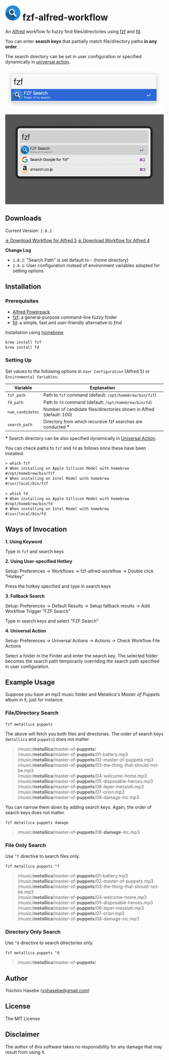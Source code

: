 # <span><img src='./files/fzf-alfred-icon.png' style='height:48px;'/></span> fzf-alfred-workflow

An [Alfred](https://www.alfredapp.com/) workflow fo fuzzy find files/directories using [fzf](https://github.com/junegunn/fzf) and [fd](https://github.com/sharkdp/fd).

You can enter **search keys** that partially match file/directory paths **in any order**.

The search directory can be set in user configuration or specified dynamically in [universal action](https://www.alfredapp.com/universal-actions/).

<img src='./files/fzf-alfred-screenshot.png' style='width:500px;'/>

![screenshot](https://github.com/yohasebe/fzf-alfred-workflow/raw/main/files/screenshot.gif)

## Downloads

Current Version: `1.0.2`

[⤓ Download Workflow for Alfred 5](https://github.com/yohasebe/fzf-alfred-workflow/raw/main/fzf-alfred-workfow.alfredworkflow)
[⤓ Download Workflow for Alfred 4](https://github.com/yohasebe/fzf-alfred-workflow/raw/main/fzf-alfred-4-workfow.alfredworkflow)

**Change Log**

- `1.0.2`: "Search Path" is set default to `~` (home directory)
- `1.0.1`: User configuration instead of environment variables adopted for setting options 

## Installation

### Prerequisites

- [Alfred Powerpack](https://www.alfredapp.com/powerpack/)
- [fzf](https://github.com/junegunn/fzf): a general-purpose command-line fuzzy finder
- [fd](https://github.com/sharkdp/fd): a simple, fast and user-friendly alternative to *find*

Installation using [homebrew](https://brew.sh/)

```shell
brew install fzf
brew install fd
```

### Setting Up

Set values to the following options in `User Configuration` (Alfred 5) or `Environmental Variables`:

| Variable       | Explanation                                                          |
| -------------- | ---------------------------------------------------------------------|
|`fzf_path`      | Path to `fzf` command (default: `/opt/homebrew/bin/fzf`)             |
|`fd_path`       | Path to `fd` command (default: `/opt/homebrew/bin/fd`)               |
|`num_candidates`| Number of candidate files/directories shown in Alfred (default: 100) |
|`search_path`   | Directory from which recursive fzf searches are conducted __\*__     |

__\*__ Search directory can be also specified dynamically in [Universal Action](https://www.alfredapp.com/universal-actions/).

You can check paths to `fzf` and `fd` as follows once these have been installed:

```shell
> which fzf
# When installing on Apple Sillicon Model with homebrew 
#/opt/homebrew/bin/fzf 
# When installing on Intel Model with homebrew 
#/usr/local/bin/fzf 

> which fd
# When installing on Apple Sillicon Model with homebrew 
#/opt/homebrew/bin/fd 
# When installing on Intel Model with homebrew 
#/usr/local/bin/fd
```

## Ways of Invocation

**1. Using Keyword**

Type in `fzf` and search keys

**2. Using User-specified Hotkey**

Setup: Preferences → Workflows → fzf-alfred-workflow → Double click "Hotkey"

Press the hotkey specified and type in search keys

**3. Fallback Search**

Setup: Preferences → Default Results → Setup fallback results → Add Workflow Trigger "FZF Search"

Type in search keys and select "FZF Search"

**4. Universal Action**

Setup: Preferences → Universal Actions → Actions → Check Workflow File Actions

Select a folder in the Finder and enter the search key. The selected folder becomes the search path temporarily overriding the search path specified in user configuration.

## Example Usage

Suppose you have an mp3 music folder and Metallica's *Master of Puppets* album in it, just for instance.

### File/Directory Search

`fzf metallica puppets`

The above will fetch you both files and directories. The order of search keys (`metallica` and `puppets`) does not matter.

> /music/**metallica**/master-of-**puppets**/ \
> /music/**metallica**/master-of-**puppets**/01-battery.mp3 \
> /music/**metallica**/master-of-**puppets**/02-master-of-puppets.mp3 \
> /music/**metallica**/master-of-**puppets**/03-the-thing-that-should-not-be.mp3 \
> /music/**metallica**/master-of-**puppets**/04-welcome-home.mp3 \
> /music/**metallica**/master-of-**puppets**/05-disposable-heroes.mp3 \
> /music/**metallica**/master-of-**puppets**/06-leper-messiah.mp3 \
> /music/**metallica**/master-of-**puppets**/07-orion.mp3 \
> /music/**metallica**/master-of-**puppets**/08-damage-inc.mp3

You can narrow them down by adding search keys. Again, the order of search keys does not matter.

`fzf metallica puppets damage`

> /music/**metallica**/master-of-**puppets**/08-**damage**-inc.mp3

### File Only Search

Use `^f` directive to search files only.

`fzf metallica puppets ^f`

> /music/**metallica**/master-of-**puppets**/01-battery.mp3 \
> /music/**metallica**/master-of-**puppets**/02-master-of-puppets.mp3 \
> /music/**metallica**/master-of-**puppets**/03-the-thing-that-should-not-be.mp3 \
> /music/**metallica**/master-of-**puppets**/04-welcome-home.mp3 \
> /music/**metallica**/master-of-**puppets**/05-disposable-heroes.mp3 \
> /music/**metallica**/master-of-**puppets**/06-leper-messiah.mp3 \
> /music/**metallica**/master-of-**puppets**/07-orion.mp3 \
> /music/**metallica**/master-of-**puppets**/08-damage-inc.mp3

### Directory Only Search

Use `^d` directive to search directories only.

`fzf metallica puppets ^d`

> /music/**metallica**/master-of-**puppets**/

## Author

Yoichiro Hasebe (<yohasebe@gmail.com>)

## License

The MIT License

## Disclaimer

The author of this software takes no responsibility for any damage that may result from using it. 

